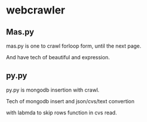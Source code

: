 # webcrawler
## Mas.py
mas.py is one to crawl forloop form, until the next page. 

And have tech of beautiful and expression.

## py.py
py.py is mongodb insertion with crawl. 

Tech of mongodb insert and json/cvs/text convertion

with labmda to skip rows function in cvs read.

